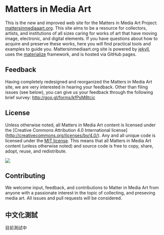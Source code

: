 # Matters in Media Art
This is the new and improved web site for the Matters in Media Art Project: [mattersinmediaaart.org](http://mattersinmediaart.org). This site aims to be a resource for collectors, artists, and institutions of all sizes caring for works of art that have moving image, electronic, and digital elements. If you have questions about how to acquire and preserve these works, here you will find practical tools and examples to guide you. Mattersinmediaart.org site is powered by [jekyll](http://jekyllrb.com/), uses the [materialize](http://materializecss.com/) framework, and is hosted via GitHub pages.

## Feedback
Having completely redesigned and reorganized the Matters in Media Art site, we are very interested in hearing your feedback. Other than filing issues (see below), you can give us your feedback through the following brief survey: http://goo.gl/forms/kfPsM8tcic

## License
Unless otherwise noted, all Matters in Media Art content is licensed under the [Creative Commons Attribution 4.0 International license] (http://creativecommons.org/licenses/by/4.0/). Any and all unique code is licensed under the [MIT license](https://en.wikipedia.org/wiki/MIT_License). This means that all Matters in Media Art content (unless otherwise noted) and source code is free to copy, share, adopt, reuse, and redistribute.

![](https://i.creativecommons.org/l/by/4.0/88x31.png)

## Contributing
We welcome input, feedback, and contributions to Matter in Media Art from anyone with a passionate interest in the topic of collecting, and preseving media art. All issues and pull requests will be considered.

## 中文化測試
目前測試中
